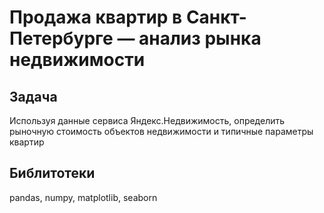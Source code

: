 # Продажа квартир в Санкт-Петербурге — анализ рынка недвижимости

## Задача

Используя данные сервиса Яндекс.Недвижимость, определить рыночную стоимость объектов недвижимости и типичные параметры квартир

## Библитотеки

pandas, numpy, matplotlib, seaborn
